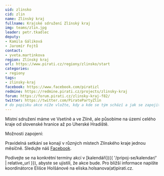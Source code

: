 ```yaml
---
uid: zlinsko
cid: zlin
name: Zlínský kraj
fullname: Krajské sdružení Zlínský kraj
img: teams/zlin.jpg
leader: petr.tkadlec
deputy:
- Kamila Gáliková
- Jaromír Fojtů
contact:
- yveta.martinkova
region: Zlínský kraj
url: https://www.pirati.cz/regiony/zlinsko/start
categories:
- regiony
tags:
- zlinsky-kraj
facebook: https://www.facebook.com/piratizl
redmine: https://redmine.pirati.cz/projects/zlinsky-kraj
forum: https://forum.pirati.cz/zlinsky-kraj-f82/
twitter: https://twitter.com/PiratePartyZlin
# do popisku akce níže vložte, kdy a kde se tým schází a jak se zapojit
---
```


Místní sdružení máme ve Vsetíně a ve Zlíně, ale působíme na území celého kraje od slovenské hranice až po Uherské Hradiště.

Možnosti zapojení:

Pravidelná setkání se konají v různých místech Zlínského kraje jednou měsíčně. Sledujte náš [Facebook](https://www.facebook.com/pg/piratizl/events/).

Podívejte se na konkrétní termíny akcí v [kalendáři]({{ '/pripoj-se/kalendar/' | relative_url }}),
abyste se ujistili, že akce bude. Pro bližší informace napište koordinátorce Elišce Holšánové na eliska.holsanova(аt)pirati.cz.
